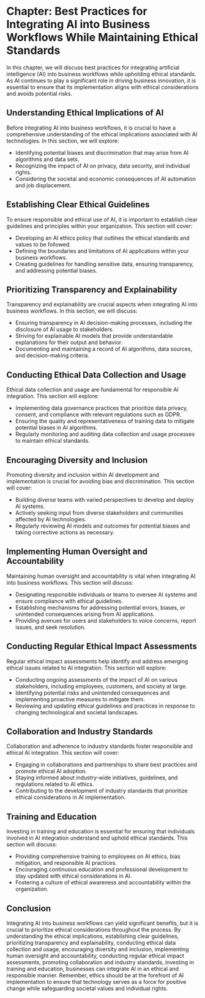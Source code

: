 Chapter: Best Practices for Integrating AI into Business Workflows While Maintaining Ethical Standards
======================================================================================================

In this chapter, we will discuss best practices for integrating artificial intelligence (AI) into business workflows while upholding ethical standards. As AI continues to play a significant role in driving business innovation, it is essential to ensure that its implementation aligns with ethical considerations and avoids potential risks.

Understanding Ethical Implications of AI
----------------------------------------

Before integrating AI into business workflows, it is crucial to have a comprehensive understanding of the ethical implications associated with AI technologies. In this section, we will explore:

* Identifying potential biases and discrimination that may arise from AI algorithms and data sets.
* Recognizing the impact of AI on privacy, data security, and individual rights.
* Considering the societal and economic consequences of AI automation and job displacement.

Establishing Clear Ethical Guidelines
-------------------------------------

To ensure responsible and ethical use of AI, it is important to establish clear guidelines and principles within your organization. This section will cover:

* Developing an AI ethics policy that outlines the ethical standards and values to be followed.
* Defining the boundaries and limitations of AI applications within your business workflows.
* Creating guidelines for handling sensitive data, ensuring transparency, and addressing potential biases.

Prioritizing Transparency and Explainability
--------------------------------------------

Transparency and explainability are crucial aspects when integrating AI into business workflows. In this section, we will discuss:

* Ensuring transparency in AI decision-making processes, including the disclosure of AI usage to stakeholders.
* Striving for explainable AI models that provide understandable explanations for their output and behavior.
* Documenting and maintaining a record of AI algorithms, data sources, and decision-making criteria.

Conducting Ethical Data Collection and Usage
--------------------------------------------

Ethical data collection and usage are fundamental for responsible AI integration. This section will explore:

* Implementing data governance practices that prioritize data privacy, consent, and compliance with relevant regulations such as GDPR.
* Ensuring the quality and representativeness of training data to mitigate potential biases in AI algorithms.
* Regularly monitoring and auditing data collection and usage processes to maintain ethical standards.

Encouraging Diversity and Inclusion
-----------------------------------

Promoting diversity and inclusion within AI development and implementation is crucial for avoiding bias and discrimination. This section will cover:

* Building diverse teams with varied perspectives to develop and deploy AI systems.
* Actively seeking input from diverse stakeholders and communities affected by AI technologies.
* Regularly reviewing AI models and outcomes for potential biases and taking corrective actions as necessary.

Implementing Human Oversight and Accountability
-----------------------------------------------

Maintaining human oversight and accountability is vital when integrating AI into business workflows. This section will discuss:

* Designating responsible individuals or teams to oversee AI systems and ensure compliance with ethical guidelines.
* Establishing mechanisms for addressing potential errors, biases, or unintended consequences arising from AI applications.
* Providing avenues for users and stakeholders to voice concerns, report issues, and seek resolution.

Conducting Regular Ethical Impact Assessments
---------------------------------------------

Regular ethical impact assessments help identify and address emerging ethical issues related to AI integration. This section will explore:

* Conducting ongoing assessments of the impact of AI on various stakeholders, including employees, customers, and society at large.
* Identifying potential risks and unintended consequences and implementing proactive measures to mitigate them.
* Reviewing and updating ethical guidelines and practices in response to changing technological and societal landscapes.

Collaboration and Industry Standards
------------------------------------

Collaboration and adherence to industry standards foster responsible and ethical AI integration. This section will cover:

* Engaging in collaborations and partnerships to share best practices and promote ethical AI adoption.
* Staying informed about industry-wide initiatives, guidelines, and regulations related to AI ethics.
* Contributing to the development of industry standards that prioritize ethical considerations in AI implementation.

Training and Education
----------------------

Investing in training and education is essential for ensuring that individuals involved in AI integration understand and uphold ethical standards. This section will discuss:

* Providing comprehensive training to employees on AI ethics, bias mitigation, and responsible AI practices.
* Encouraging continuous education and professional development to stay updated with ethical considerations in AI.
* Fostering a culture of ethical awareness and accountability within the organization.

Conclusion
----------

Integrating AI into business workflows can yield significant benefits, but it is crucial to prioritize ethical considerations throughout the process. By understanding the ethical implications, establishing clear guidelines, prioritizing transparency and explainability, conducting ethical data collection and usage, encouraging diversity and inclusion, implementing human oversight and accountability, conducting regular ethical impact assessments, promoting collaboration and industry standards, investing in training and education, businesses can integrate AI in an ethical and responsible manner. Remember, ethics should be at the forefront of AI implementation to ensure that technology serves as a force for positive change while safeguarding societal values and individual rights.
